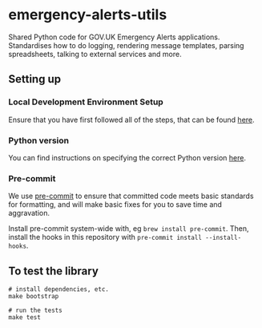 # emergency-alerts-utils

Shared Python code for GOV.UK Emergency Alerts applications. Standardises how to do logging, rendering message templates, parsing spreadsheets, talking to external services and more.

## Setting up

### Local Development Environment Setup
Ensure that you have first followed all of the steps, that can be found [here](https://gds-ea.atlassian.net/wiki/spaces/EA/pages/3211265/Mac+Setup).

### Python version
You can find instructions on specifying the correct Python version [here](https://gds-ea.atlassian.net/wiki/spaces/EA/pages/192217089/Setting+up+Local+Development+Environment#Setting-Python-Version).

### Pre-commit

We use [pre-commit](https://pre-commit.com/) to ensure that committed code meets basic standards for formatting, and will make basic fixes for you to save time and aggravation.

Install pre-commit system-wide with, eg `brew install pre-commit`. Then, install the hooks in this repository with `pre-commit install --install-hooks`.

## To test the library

```
# install dependencies, etc.
make bootstrap

# run the tests
make test
```
